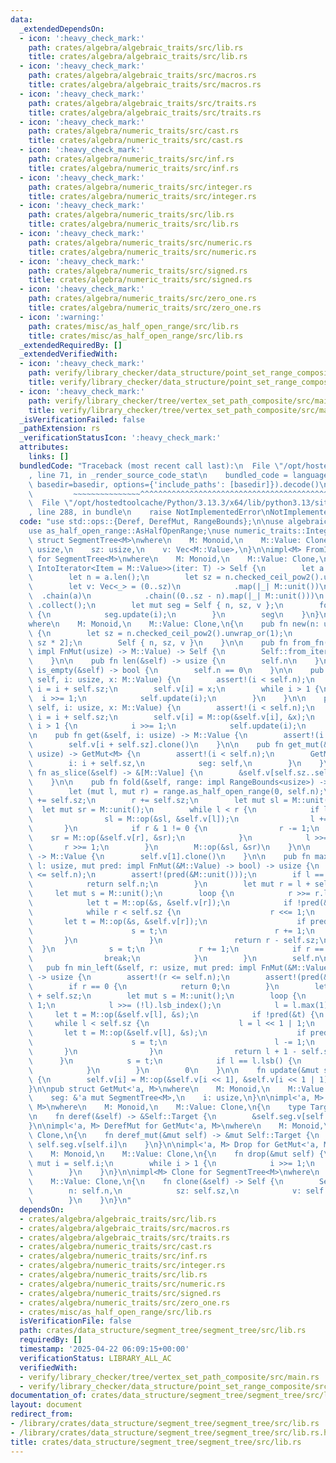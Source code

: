 ```yaml
---
data:
  _extendedDependsOn:
  - icon: ':heavy_check_mark:'
    path: crates/algebra/algebraic_traits/src/lib.rs
    title: crates/algebra/algebraic_traits/src/lib.rs
  - icon: ':heavy_check_mark:'
    path: crates/algebra/algebraic_traits/src/macros.rs
    title: crates/algebra/algebraic_traits/src/macros.rs
  - icon: ':heavy_check_mark:'
    path: crates/algebra/algebraic_traits/src/traits.rs
    title: crates/algebra/algebraic_traits/src/traits.rs
  - icon: ':heavy_check_mark:'
    path: crates/algebra/numeric_traits/src/cast.rs
    title: crates/algebra/numeric_traits/src/cast.rs
  - icon: ':heavy_check_mark:'
    path: crates/algebra/numeric_traits/src/inf.rs
    title: crates/algebra/numeric_traits/src/inf.rs
  - icon: ':heavy_check_mark:'
    path: crates/algebra/numeric_traits/src/integer.rs
    title: crates/algebra/numeric_traits/src/integer.rs
  - icon: ':heavy_check_mark:'
    path: crates/algebra/numeric_traits/src/lib.rs
    title: crates/algebra/numeric_traits/src/lib.rs
  - icon: ':heavy_check_mark:'
    path: crates/algebra/numeric_traits/src/numeric.rs
    title: crates/algebra/numeric_traits/src/numeric.rs
  - icon: ':heavy_check_mark:'
    path: crates/algebra/numeric_traits/src/signed.rs
    title: crates/algebra/numeric_traits/src/signed.rs
  - icon: ':heavy_check_mark:'
    path: crates/algebra/numeric_traits/src/zero_one.rs
    title: crates/algebra/numeric_traits/src/zero_one.rs
  - icon: ':warning:'
    path: crates/misc/as_half_open_range/src/lib.rs
    title: crates/misc/as_half_open_range/src/lib.rs
  _extendedRequiredBy: []
  _extendedVerifiedWith:
  - icon: ':heavy_check_mark:'
    path: verify/library_checker/data_structure/point_set_range_composite/src/main.rs
    title: verify/library_checker/data_structure/point_set_range_composite/src/main.rs
  - icon: ':heavy_check_mark:'
    path: verify/library_checker/tree/vertex_set_path_composite/src/main.rs
    title: verify/library_checker/tree/vertex_set_path_composite/src/main.rs
  _isVerificationFailed: false
  _pathExtension: rs
  _verificationStatusIcon: ':heavy_check_mark:'
  attributes:
    links: []
  bundledCode: "Traceback (most recent call last):\n  File \"/opt/hostedtoolcache/Python/3.13.3/x64/lib/python3.13/site-packages/onlinejudge_verify/documentation/build.py\"\
    , line 71, in _render_source_code_stat\n    bundled_code = language.bundle(stat.path,\
    \ basedir=basedir, options={'include_paths': [basedir]}).decode()\n          \
    \         ~~~~~~~~~~~~~~~^^^^^^^^^^^^^^^^^^^^^^^^^^^^^^^^^^^^^^^^^^^^^^^^^^^^^^^^^^^^^^^^^^\n\
    \  File \"/opt/hostedtoolcache/Python/3.13.3/x64/lib/python3.13/site-packages/onlinejudge_verify/languages/rust.py\"\
    , line 288, in bundle\n    raise NotImplementedError\nNotImplementedError\n"
  code: "use std::ops::{Deref, DerefMut, RangeBounds};\n\nuse algebraic_traits::Monoid;\n\
    use as_half_open_range::AsHalfOpenRange;\nuse numeric_traits::Integer;\n\npub\
    \ struct SegmentTree<M>\nwhere\n    M: Monoid,\n    M::Value: Clone,\n{\n    n:\
    \ usize,\n    sz: usize,\n    v: Vec<M::Value>,\n}\n\nimpl<M> FromIterator<M::Value>\
    \ for SegmentTree<M>\nwhere\n    M: Monoid,\n    M::Value: Clone,\n{\n    fn from_iter<T:\
    \ IntoIterator<Item = M::Value>>(iter: T) -> Self {\n        let a = iter.into_iter().collect::<Vec<_>>();\n\
    \        let n = a.len();\n        let sz = n.checked_ceil_pow2().unwrap_or(1);\n\
    \        let v: Vec<_> = (0..sz)\n            .map(|_| M::unit())\n          \
    \  .chain(a)\n            .chain((0..sz - n).map(|_| M::unit()))\n           \
    \ .collect();\n        let mut seg = Self { n, sz, v };\n        for i in (1..sz).rev()\
    \ {\n            seg.update(i);\n        }\n        seg\n    }\n}\n\nimpl<M> SegmentTree<M>\n\
    where\n    M: Monoid,\n    M::Value: Clone,\n{\n    pub fn new(n: usize) -> Self\
    \ {\n        let sz = n.checked_ceil_pow2().unwrap_or(1);\n        let v = vec![M::unit();\
    \ sz * 2];\n        Self { n, sz, v }\n    }\n\n    pub fn from_fn(n: usize, f:\
    \ impl FnMut(usize) -> M::Value) -> Self {\n        Self::from_iter((0..n).map(f))\n\
    \    }\n\n    pub fn len(&self) -> usize {\n        self.n\n    }\n\n    pub fn\
    \ is_empty(&self) -> bool {\n        self.n == 0\n    }\n\n    pub fn set(&mut\
    \ self, i: usize, x: M::Value) {\n        assert!(i < self.n);\n        let mut\
    \ i = i + self.sz;\n        self.v[i] = x;\n        while i > 1 {\n          \
    \  i >>= 1;\n            self.update(i);\n        }\n    }\n\n    pub fn add(&mut\
    \ self, i: usize, x: M::Value) {\n        assert!(i < self.n);\n        let mut\
    \ i = i + self.sz;\n        self.v[i] = M::op(&self.v[i], &x);\n        while\
    \ i > 1 {\n            i >>= 1;\n            self.update(i);\n        }\n    }\n\
    \n    pub fn get(&self, i: usize) -> M::Value {\n        assert!(i < self.n);\n\
    \        self.v[i + self.sz].clone()\n    }\n\n    pub fn get_mut(&mut self, i:\
    \ usize) -> GetMut<M> {\n        assert!(i < self.n);\n        GetMut {\n    \
    \        i: i + self.sz,\n            seg: self,\n        }\n    }\n\n    pub\
    \ fn as_slice(&self) -> &[M::Value] {\n        &self.v[self.sz..self.sz + self.n]\n\
    \    }\n\n    pub fn fold(&self, range: impl RangeBounds<usize>) -> M::Value {\n\
    \        let (mut l, mut r) = range.as_half_open_range(0, self.n);\n        l\
    \ += self.sz;\n        r += self.sz;\n        let mut sl = M::unit();\n      \
    \  let mut sr = M::unit();\n        while l < r {\n            if l & 1 != 0 {\n\
    \                sl = M::op(&sl, &self.v[l]);\n                l += 1;\n     \
    \       }\n            if r & 1 != 0 {\n                r -= 1;\n            \
    \    sr = M::op(&self.v[r], &sr);\n            }\n            l >>= 1;\n     \
    \       r >>= 1;\n        }\n        M::op(&sl, &sr)\n    }\n\n    pub fn fold_all(&self)\
    \ -> M::Value {\n        self.v[1].clone()\n    }\n\n    pub fn max_right(&self,\
    \ l: usize, mut pred: impl FnMut(&M::Value) -> bool) -> usize {\n        assert!(l\
    \ <= self.n);\n        assert!(pred(&M::unit()));\n        if l == self.n {\n\
    \            return self.n;\n        }\n        let mut r = l + self.sz;\n   \
    \     let mut s = M::unit();\n        loop {\n            r >>= r.lsb_index();\n\
    \            let t = M::op(&s, &self.v[r]);\n            if !pred(&t) {\n    \
    \            while r < self.sz {\n                    r <<= 1;\n             \
    \       let t = M::op(&s, &self.v[r]);\n                    if pred(&t) {\n  \
    \                      s = t;\n                        r += 1;\n             \
    \       }\n                }\n                return r - self.sz;\n          \
    \  }\n            s = t;\n            r += 1;\n            if r == r.lsb() {\n\
    \                break;\n            }\n        }\n        self.n\n    }\n\n \
    \   pub fn min_left(&self, r: usize, mut pred: impl FnMut(&M::Value) -> bool)\
    \ -> usize {\n        assert!(r <= self.n);\n        assert!(pred(&M::unit()));\n\
    \        if r == 0 {\n            return 0;\n        }\n        let mut l = r\
    \ + self.sz;\n        let mut s = M::unit();\n        loop {\n            l -=\
    \ 1;\n            l >>= (!l).lsb_index();\n            l = l.max(1);\n       \
    \     let t = M::op(&self.v[l], &s);\n            if !pred(&t) {\n           \
    \     while l < self.sz {\n                    l = l << 1 | 1;\n             \
    \       let t = M::op(&self.v[l], &s);\n                    if pred(&t) {\n  \
    \                      s = t;\n                        l -= 1;\n             \
    \       }\n                }\n                return l + 1 - self.sz;\n      \
    \      }\n            s = t;\n            if l == l.lsb() {\n                break;\n\
    \            }\n        }\n        0\n    }\n\n    fn update(&mut self, i: usize)\
    \ {\n        self.v[i] = M::op(&self.v[i << 1], &self.v[i << 1 | 1]);\n    }\n\
    }\n\npub struct GetMut<'a, M>\nwhere\n    M: Monoid,\n    M::Value: Clone,\n{\n\
    \    seg: &'a mut SegmentTree<M>,\n    i: usize,\n}\n\nimpl<'a, M> Deref for GetMut<'a,\
    \ M>\nwhere\n    M: Monoid,\n    M::Value: Clone,\n{\n    type Target = M::Value;\n\
    \n    fn deref(&self) -> &Self::Target {\n        &self.seg.v[self.i]\n    }\n\
    }\n\nimpl<'a, M> DerefMut for GetMut<'a, M>\nwhere\n    M: Monoid,\n    M::Value:\
    \ Clone,\n{\n    fn deref_mut(&mut self) -> &mut Self::Target {\n        &mut\
    \ self.seg.v[self.i]\n    }\n}\n\nimpl<'a, M> Drop for GetMut<'a, M>\nwhere\n\
    \    M: Monoid,\n    M::Value: Clone,\n{\n    fn drop(&mut self) {\n        let\
    \ mut i = self.i;\n        while i > 1 {\n            i >>= 1;\n            self.seg.update(i);\n\
    \        }\n    }\n}\n\nimpl<M> Clone for SegmentTree<M>\nwhere\n    M: Monoid,\n\
    \    M::Value: Clone,\n{\n    fn clone(&self) -> Self {\n        Self {\n    \
    \        n: self.n,\n            sz: self.sz,\n            v: self.v.clone(),\n\
    \        }\n    }\n}\n"
  dependsOn:
  - crates/algebra/algebraic_traits/src/lib.rs
  - crates/algebra/algebraic_traits/src/macros.rs
  - crates/algebra/algebraic_traits/src/traits.rs
  - crates/algebra/numeric_traits/src/cast.rs
  - crates/algebra/numeric_traits/src/inf.rs
  - crates/algebra/numeric_traits/src/integer.rs
  - crates/algebra/numeric_traits/src/lib.rs
  - crates/algebra/numeric_traits/src/numeric.rs
  - crates/algebra/numeric_traits/src/signed.rs
  - crates/algebra/numeric_traits/src/zero_one.rs
  - crates/misc/as_half_open_range/src/lib.rs
  isVerificationFile: false
  path: crates/data_structure/segment_tree/segment_tree/src/lib.rs
  requiredBy: []
  timestamp: '2025-04-22 06:09:15+00:00'
  verificationStatus: LIBRARY_ALL_AC
  verifiedWith:
  - verify/library_checker/tree/vertex_set_path_composite/src/main.rs
  - verify/library_checker/data_structure/point_set_range_composite/src/main.rs
documentation_of: crates/data_structure/segment_tree/segment_tree/src/lib.rs
layout: document
redirect_from:
- /library/crates/data_structure/segment_tree/segment_tree/src/lib.rs
- /library/crates/data_structure/segment_tree/segment_tree/src/lib.rs.html
title: crates/data_structure/segment_tree/segment_tree/src/lib.rs
---
```

